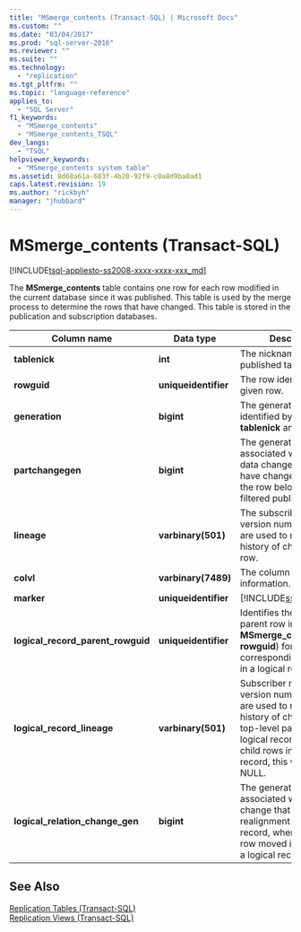 ```yaml
---
title: "MSmerge_contents (Transact-SQL) | Microsoft Docs"
ms.custom: ""
ms.date: "03/04/2017"
ms.prod: "sql-server-2016"
ms.reviewer: ""
ms.suite: ""
ms.technology: 
  - "replication"
ms.tgt_pltfrm: ""
ms.topic: "language-reference"
applies_to: 
  - "SQL Server"
f1_keywords: 
  - "MSmerge_contents"
  - "MSmerge_contents_TSQL"
dev_langs: 
  - "TSQL"
helpviewer_keywords: 
  - "MSmerge_contents system table"
ms.assetid: 8d68a61a-683f-4b20-92f9-c0a8d9ba0ad1
caps.latest.revision: 19
ms.author: "rickbyh"
manager: "jhubbard"
---
```

# MSmerge_contents (Transact-SQL)
[!INCLUDE[tsql-appliesto-ss2008-xxxx-xxxx-xxx_md](../../database-engine/configure/windows/includes/tsql-appliesto-ss2008-xxxx-xxxx-xxx-md.md)]

  The **MSmerge_contents** table contains one row for each row modified in the current database since it was published. This table is used by the merge process to determine the rows that have changed. This table is stored in the publication and subscription databases.  
  
|Column name|Data type|Description|  
|-----------------|---------------|-----------------|  
|**tablenick**|**int**|The nickname of the published table.|  
|**rowguid**|**uniqueidentifier**|The row identifier for the given row.|  
|**generation**|**bigint**|The generation of the row identified by the **tablenick** and **rowguid**.|  
|**partchangegen**|**bigint**|The generation associated with the last data change that could have changed whether the row belongs in a filtered publication.|  
|**lineage**|**varbinary(501)**|The subscriber nickname, version number pairs that are used to maintain a history of changes to this row.|  
|**colvl**|**varbinary(7489)**|The column version information.|  
|**marker**|**uniqueidentifier**|[!INCLUDE[ssInternalOnly](../../integration-services/data-flow/transformations/includes/ssinternalonly-md.md)]|  
|**logical_record_parent_rowguid**|**uniqueidentifier**|Identifies the top-level parent row in **MSmerge_contents** (by **rowguid**) for each corresponding child row in a logical record.|  
|**logical_record_lineage**|**varbinary(501)**|Subscriber nickname, version number pairs that are used to maintain a history of changes to the top-level parent row in a logical record. For all child rows in a logical record, this value is NULL.|  
|**logical_relation_change_gen**|**bigint**|The generation value associated with the last change that caused realignment in the logical record, where an existing row moved into or out of a logical record.|  
  
## See Also  
 [Replication Tables &#40;Transact-SQL&#41;](../../relational-databases/system-tables/replication-tables-transact-sql.md)   
 [Replication Views &#40;Transact-SQL&#41;](../../relational-databases/system-views/replication-views-transact-sql.md)  
  
  